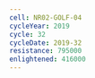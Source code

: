 ```yaml
---
cell: NR02-GOLF-04
cycleYear: 2019
cycle: 32
cycleDate: 2019-32
resistance: 795000
enlightened: 416000
---
```

